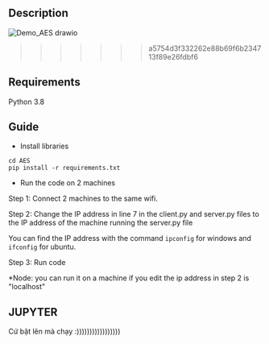 ## Description
![Demo_AES drawio](https://user-images.githubusercontent.com/84137684/202900733-6c929e4e-2d55-4507-9154-cb1ea8491e83.png)


>>>>>>> a5754d3f332262e88b69f6b234713f89e26fdbf6
## Requirements
Python 3.8

## Guide
* Install libraries
```
cd AES
pip install -r requirements.txt
```

* Run the code on 2 machines

Step 1: Connect 2 machines to the same wifi.

Step 2: Change the IP address in line 7 in the client.py and server.py files to the IP address of the machine running the server.py file

You can find the IP address with the command `ipconfig` for windows and `ifconfig` for ubuntu.

Step 3: Run code

*Node: you can run it on a machine if you edit the ip address in step 2 is "localhost"

## JUPYTER 
Cứ bật lên mà chạy :)))))))))))))))))
